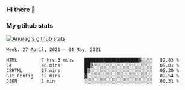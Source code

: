 ### Hi there 👋

### My gtihub stats

[![Anurag's github stats](https://github-readme-stats.vercel.app/api?username=gaozhidong)](https://github.com/gaozhidong/github-readme-stats)

<!--START_SECTION:waka-->
```text
Week: 27 April, 2021 - 04 May, 2021

HTML         7 hrs 3 mins    ████████████████████▓░░░░   82.83 % 
C#           46 mins         ██▒░░░░░░░░░░░░░░░░░░░░░░   09.01 % 
CSHTML       27 mins         █▒░░░░░░░░░░░░░░░░░░░░░░░   05.30 % 
Git Config   12 mins         ▓░░░░░░░░░░░░░░░░░░░░░░░░   02.54 % 
JSON         1 min           ░░░░░░░░░░░░░░░░░░░░░░░░░   00.31 % 
```
<!--END_SECTION:waka-->